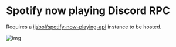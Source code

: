 # Spotify now playing Discord RPC

Requires a [ijsbol/spotify-now-playing-api](https://github.com/ijsbol/spotify-now-playing-api) instance to be hosted.

![img](https://pics.uwu.gal/u/ziVhgB.gif)
